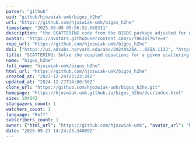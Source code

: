 ```yaml
---
parser: "github"
uid: "github/hjozwiak-umk/bigos_h2he"
url: "https://github.com/hjozwiak-umk/bigos_h2he"
timestamp: "2025-06-08 00:56:52.668311"
description: "the SCATTERING code from the BIGOS package adjusted for diatom-atom calculations"
avatar: "https://avatars.githubusercontent.com/u/70630776?v=4"
repo_url: "https://github.com/hjozwiak-umk/bigos_h2he"
doi: ["https://ui.adsabs.harvard.edu/abs/2024A%26A...685A.113J", "https://ui.adsabs.harvard.edu/abs/2025ascl.soft05018J/abstract"]
title: "SCATTERING: Solve the coupled equations for a given scattering system"
name: "bigos_h2he"
full_name: "hjozwiak-umk/bigos_h2he"
html_url: "https://github.com/hjozwiak-umk/bigos_h2he"
created_at: "2023-12-24T22:23:34Z"
updated_at: "2024-12-27T14:00:58Z"
clone_url: "https://github.com/hjozwiak-umk/bigos_h2he.git"
homepage: "https://hjozwiak-umk.github.io/bigos_h2he/doc/index.html"
size: 104643
stargazers_count: 1
watchers_count: 1
language: "Roff"
subscribers_count: 1
owner: {"html_url": "https://github.com/hjozwiak-umk", "avatar_url": "https://avatars.githubusercontent.com/u/70630776?v=4", "login": "hjozwiak-umk", "type": "User"}
date: "2025-09-27 14:24:25.340092"
---
```

